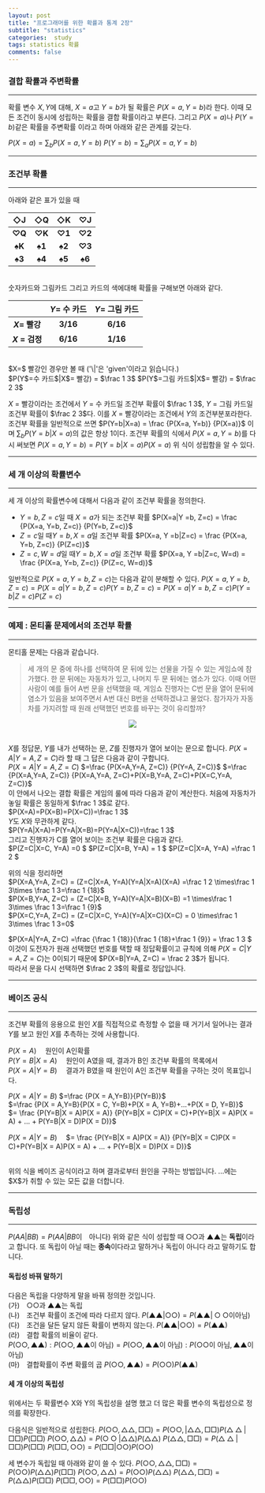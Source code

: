 ```yaml
---  
layout: post  
title: "프로그래머를 위한 확률과 통계 2장"  
subtitle: "statistics"  
categories:  study
tags: statistics 확률 
comments: false  
---  
```

### 결합 확률과 주변확률 
---
확률 변수   $X, Y$에 대해, $X=a$고 $Y=b$가 될 확률은 $P(X=a, Y=b)$라 한다. 이때 모든 조건이 동시에 성립하는 확률을 결합 확률이라고 부른다. 그리고 $P(X=a)$나 $P(Y=b)$같은 확률을 주변확률 이라고 하며 아래와 같은 관계를 갖는다.

$P(X=a)=\sum_{b}P(X=a, Y=b)$
$P(Y=b)=\sum_{a}P(X=a, Y=b)$

---
### 조건부 확률
---

아래와 같은 표가 있을 때 

|◇J|◇Q|◇K|♡J|
|:---:|:---:|:---:|:---:|
|**♡Q**|**♡K**|**♡1**|**♡2**|
|**♠K**|**♠1**|**♠2**|**♡3**|
|**♠3**|**♠4**|**♠5**|**♠6**|

<br>
숫자카드와 그림카드 그리고 카드의 색에대해 확률을 구해보면 아래와 같다.

||$Y$= 수 카드|$Y$= 그림 카드|
|:---:|:---:|:---:|
|**$X$= 빨강**|**3/16**|**6/16**|
|**$X$ = 검정**|**6/16**|**1/16**|

<br>
$X=$ 빨강인 경우만 볼 때 ('\|'은 'given'이라고 읽습니다.)<br>
$P(Y$=수 카드$|X$= 빨강) = $\frac 1 3$
$P(Y$=그림 카드$|X$= 빨강) = $\frac 2 3$<br>

$X$ = 빨강이라는 조건에서 $Y$ = 수 카드일 조건부 확률이 $\frac 1 3$,  $Y$ = 그림 카드일 조건부 확률이 $\frac 2 3$다.
이를 $X$ = 빨강이라는 조건에서  $Y$의 조건부분포라한다.
<br>
조건부 확률을 일반적으로 쓰면 
$P(Y=b|X=a) = \frac {P(X=a, Y=b)} {P(X=a)}$ 이며 $\sum_{b}P(Y=b|X=a)$의 값은 항상 1이다.
조건부 확률의 식에서 $P(X=a, Y=b)$를 다시 써보면
$P(X=a, Y=b)=P(Y=b|X=a)P(X=a)$ 위 식이 성립함을 알 수 있다.

---
### 세 개 이상의 확률변수
---

세 개 이상의 확률변수에 대해서 다음과 같이 조건부 확률을 정의한다.
- $Y =b, Z=c$일 때 $X=a$가 되는 조건부 확률
$P(X=a|Y =b, Z=c) = \frac {P(X=a, Y=b, Z=c)} {P(Y=b, Z=c)}$ 
-  $Z=c$일 때$Y =b, X=a$일 조건부 확률
$P(X=a, Y =b|Z=c) = \frac {P(X=a, Y=b, Z=c)} {P(Z=c)}$ 
-  $Z=c, W=d$일 때$Y =b, X=a$일 조건부 확률
$P(X=a, Y =b|Z=c, W=d) = \frac {P(X=a, Y=b, Z=c)} {P(Z=c, W=d)}$

일반적으로 $P(X=a, Y=b, Z=c)$는 다음과 같이 분해할 수 있다.
$P(X=a, Y=b, Z=c)=P(X=a| Y =b, Z=c)P(Y=b, Z=c) =P(X=a|Y =b, Z=c)P(Y=b|Z=c) P(Z=c)$

---
### 예제 : 몬티홀 문제에서의 조건부 확률
---

몬티홀 문제는 다음과 같습니다.
>세 개의 문 중에 하나를 선택하여 문 뒤에 있는 선물을 가질 수 있는 게임쇼에 참가했다. 한 문 뒤에는 자동차가 있고, 나머지 두 문 뒤에는 염소가 있다. 이때 어떤 사람이 예를 들어 A번 문을 선택했을 때, 게임쇼 진행자는 C번 문을 열어 문뒤에 염소가 있음을 보여주면서 A번 대신 B번을 선택하겠냐고 물었다. 참가자가 자동차를 가지려할 때 원래 선택했던 번호를 바꾸는 것이 유리할까?

<p style="text-align: center;" >
<img src = "https://JS-hub.github.io\assets\img\study\Monty_Hall.jfif" >
</p>

<br> $X$를 정답문,  $Y$를 내가 선택하는 문,  $Z$를 진행자가 열어 보이는 문으로 합니다.
$P(X=A|Y=A, Z=C)$라 할 때 그 답은 다음과 같이 구합니다.<br>
$P(X=A|Y=A, Z=C)$
$=\frac {P(X=A,Y=A, Z=C)} {P(Y=A, Z=C)}$
$=\frac {P(X=A,Y=A, Z=C)} {P(X=A,Y=A, Z=C)+P(X=B,Y=A, Z=C)+P(X=C,Y=A, Z=C)}$ <br>
이 안에서 나오는 결합 확률은 게임의 룰에 따라 다음과 같이 계산한다.
처음에 자동차가 놓일 확률은 동일하게 $\frac 1 3$로 같다.<br>
$P(X=A)=P(X=B)=P(X=C))=\frac 1 3$<br>
$Y$도 $X$와 무관하게 같다.<br>
$P(Y=A|X=A)=P(Y=A|X=B)=P(Y=A|X=C))=\frac 1 3$<br>
그리고 진행자가 C를 열어 보이는 조건부 확률은 다음과 같다.<br>
$P(Z=C|X=C, Y=A) =0 $
$P(Z=C|X=B, Y=A) = 1  $
$P(Z=C|X=A, Y=A) =\frac 1 2 $<br>

위의 식을 정리하면<br>
$P(X=A,Y=A, Z=C) = (Z=C|X=A, Y=A)(Y=A|X=A)(X=A) =\frac 1 2 \times\frac 1 3\times \frac 1 3=\frac 1 {18}$<br>
$P(X=B,Y=A, Z=C) = (Z=C|X=B, Y=A)(Y=A|X=B)(X=B) =1 \times\frac 1 3\times \frac 1 3=\frac 1 {9}$<br>
$P(X=C,Y=A, Z=C) = (Z=C|X=C, Y=A)(Y=A|X=C)(X=C) = 0 \times\frac 1 3\times \frac 1 3=0$<br>

$P(X=A|Y=A, Z=C) =\frac {\frac 1 {18}}{\frac 1 {18}+\frac 1 {9}} = \frac 1 3 $<br>
이것이 도전자가 원래 선택했던 번호를 택할 때 정답확률이고 규칙에 의해 $P(X=C|Y=A, Z=C)$는 0이되기 때문에 $P(X=B|Y=A, Z=C) = \frac 2 3$가 됩니다.<br>
따라서 문을 다시 선택하면 $\frac 2 3$의 확률로 정답입니다. 

---
### 베이즈 공식
---

조건부 확률의 응용으로 원인 $X$를 직접적으로 측정할 수 없을 때 거기서 일어나는 결과 $Y$를 보고 원인 $X$를 추측하는 것에 사용합니다.<br>

$P(X = A)$　 원인이  A인확률<br>
$P(Y=B|X = A)$　 원인이  A였을 때, 결과가  B인 조건부 확률의 목록에서<br>
$P(X = A|Y=B)$　  결과가  B였을 때 원인이  A인 조건부 확률을 구하는 것이 목표입니다.<br>


$P(X = A|Y=B)$
$=\frac {P(X = A,Y=B)}{P(Y=B)}$<br>
$=\frac {P(X = A,Y=B}{P(X =  C, Y=B)+P(X = A, Y=B)+...+P(X =  D, Y=B)}$<br>
$= \frac {P(Y=B|X = A)P(X = A)} {P(Y=B|X =  C)P(X =  C)+P(Y=B|X = A)P(X = A) + ... + P(Y=B|X = D)P(X = D)}$<br>

$P(X = A|Y=B)$　
$= \frac {P(Y=B|X = A)P(X = A)} {P(Y=B|X =  C)P(X =  C)+P(Y=B|X = A)P(X = A) + ... + P(Y=B|X = D)P(X = D)}$

<br>
위의 식을 베이즈 공식이라고 하며 결과로부터 원인을 구하는 방법입니다. ...에는 $X$가 취할 수 있는 모든 값을 더합니다.

---
### 독립성
---

$P(AA|BB) = P(AA|BB$이　아니다$)$
위와 같은 식이 성립할 때 ○○과 ▲▲는 **독립**이라고 합니다. 또 독립이 아닐 때는 **종속**이다라고 말하거나 독립이 아니다 라고 말하기도 합니다.<br>

#### 독립성 바꿔 말하기
다음은 독립을 다양하게 말을 바꿔 정의한 것입니다.<br>
(가)　○○과 ▲▲는 독립 <br>
(나)　조건부 확률이 조건에 따라 다르지 않다. $P(▲▲|○○) = P(▲▲|○○$이아님$)$
 <br>
(다)　조건을 달든 달지 않든 확률이 변하지 않는다. $P(▲▲|○○) = P(▲▲)$  <br>
(라)　결합 확률의 비율이 같다. <br>
$P(○○,▲▲):P(○○,▲▲$이 아님$)= P(○○,▲▲$이 아님$) :P(○○$이 아님$,▲▲$이 아님$)$  <br>
(마)　결합확률이 주변 확률의 곱  $P(○○,▲▲)= P(○○)P(▲▲)$ 

#### 세 개 이상의 독립성 
위에서는 두 확률변수 X와 Y의 독립성을 설명 했고 더 많은 확률 변수의 독립성으로 정의를 확장한다.<br>

다음식은 일반적으로 성립한다.
$P(○○,△△,□□)= P(○○,|△△,□□)P(△△|□□)P(□□)$ 
$P(○○,△△)= P(○○|△△)P(△△)$ 
$P(△△,□□)= P(△△|□□)P(□□)$ 
$P(□□,○○)= P(□□|○○)P(○○)$ 

세 변수가 독립일 때 아래와 같이 쓸 수 있다.
$P(○○,△△,□□)= P(○○)P(△△)P(□□)$ 
$P(○○,△△)= P(○○)P(△△)$ 
$P(△△,□□)= P(△△)P(□□)$ 
$P(□□,○○)= P(□□)P(○○)$ 
